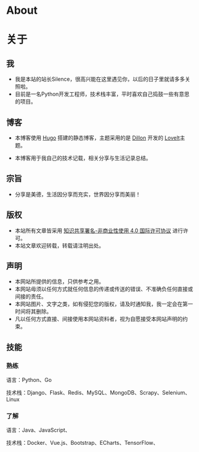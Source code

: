 # About


# 									关于

## 我

- 我是本站的站长Silence，很高兴能在这里遇见你，以后的日子里就请多多关照啦。
- 目前是一名Python开发工程师，技术栈丰富，平时喜欢自己捣鼓一些有意思的项目。

## 博客

- 本博客使用 [Hugo](https://gohugo.io/) 搭建的静态博客，主题采用的是 [Dillon](https://github.com/dillonzq) 开发的 [LoveIt](https://github.com/dillonzq/LoveIt)主题。

- 本博客用于我自己的技术记载，相关分享与生活记录总结。

## 宗旨

- 分享是美德，生活因分享而充实，世界因分享而美丽！

## 版权

- 本站所有文章皆采用 [知识共享署名-非商业性使用 4.0 国际许可协议](https://creativecommons.org/licenses/by-nc-nd/4.0/deed.zh) 进行许可。
- 本站文章欢迎转载，转载请注明出处。

## 声明

- 本网站所提供的信息，只供参考之用。
- 本网站毋须以任何方式就任何信息的传递或传送的错误、不准确负任何直接或间接的责任。
- 本网站图片、文字之类，如有侵犯您的版权，请及时通知我，我一定会在第一时间将其删除。
- 凡以任何方式直接、间接使用本网站资料者，视为自愿接受本网站声明的约束。

## 技能

### 熟练

语言：Python、Go

技术栈：Django、Flask、Redis、MySQL、MongoDB、Scrapy、Selenium、Linux

### 了解

语言：Java、JavaScript、

技术栈：Docker、Vue.js、Bootstrap、ECharts、TensorFlow、
